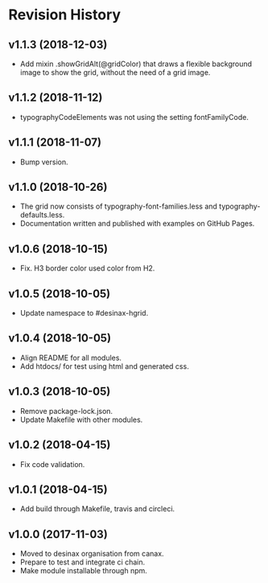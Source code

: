 Revision History
=======================



v1.1.3 (2018-12-03)
------------------------

* Add mixin .showGridAlt(@gridColor) that draws a flexible background image to show the grid, without the need of a grid image.



v1.1.2 (2018-11-12)
------------------------

* typographyCodeElements was not using the setting fontFamilyCode.



v1.1.1 (2018-11-07)
------------------------

* Bump version.



v1.1.0 (2018-10-26)
------------------------

* The grid now consists of typography-font-families.less and typography-defaults.less.
* Documentation written and published with examples on GitHub Pages.



v1.0.6 (2018-10-15)
------------------------

* Fix. H3 border color used color from H2.



v1.0.5 (2018-10-05)
------------------------

* Update namespace to #desinax-hgrid.



v1.0.4 (2018-10-05)
------------------------

* Align README for all modules.
* Add htdocs/ for test using html and generated css.



v1.0.3 (2018-10-05)
------------------------

* Remove package-lock.json.
* Update Makefile with other modules.



v1.0.2 (2018-04-15)
------------------------

* Fix code validation.



v1.0.1 (2018-04-15)
------------------------

* Add build through Makefile, travis and circleci.



v1.0.0 (2017-11-03)
------------------------

* Moved to desinax organisation from canax.
* Prepare to test and integrate ci chain.
* Make module installable through npm.
